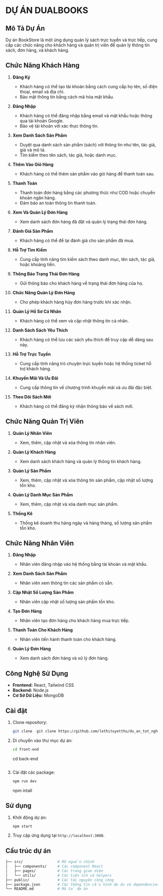 # DỰ ÁN DUALBOOKS
## Mô Tả Dự Án
Dự án BookStore là một ứng dụng quản lý sách trực tuyến và trực tiếp, cung cấp các chức năng cho khách hàng và quản trị viên để quản lý thông tin sách, đơn hàng, và khách hàng.

## Chức Năng Khách Hàng
1. **Đăng Ký**
   - Khách hàng có thể tạo tài khoản bằng cách cung cấp họ tên, số điện thoại, email và địa chỉ.
   - Bảo mật thông tin bằng cách mã hóa mật khẩu.

2. **Đăng Nhập**
   - Khách hàng có thể đăng nhập bằng email và mật khẩu hoặc thông qua tài khoản Google.
   - Bảo vệ tài khoản với xác thực thông tin.

3. **Xem Danh Sách Sản Phẩm**
   - Duyệt qua danh sách sản phẩm (sách) với thông tin như tên, tác giả, giá và mô tả.
   - Tìm kiếm theo tên sách, tác giả, hoặc danh mục.

4. **Thêm Vào Giỏ Hàng**
   - Khách hàng có thể thêm sản phẩm vào giỏ hàng để thanh toán sau.

5. **Thanh Toán**
   - Thanh toán đơn hàng bằng các phương thức như COD hoặc chuyển khoản ngân hàng.
   - Đảm bảo an toàn thông tin thanh toán.

6. **Xem Và Quản Lý Đơn Hàng**
   - Xem danh sách đơn hàng đã đặt và quản lý trạng thái đơn hàng.

7. **Đánh Giá Sản Phẩm**
   - Khách hàng có thể để lại đánh giá cho sản phẩm đã mua.

8. **Hỗ Trợ Tìm Kiếm**
   - Cung cấp tính năng tìm kiếm sách theo danh mục, tên sách, tác giả, hoặc khoảng tiền.

9. **Thông Báo Trạng Thái Đơn Hàng**
   - Gửi thông báo cho khách hàng về trạng thái đơn hàng của họ.

10. **Chức Năng Quản Lý Đơn Hàng**
    - Cho phép khách hàng hủy đơn hàng trước khi xác nhận.

11. **Quản Lý Hồ Sơ Cá Nhân**
    - Khách hàng có thể xem và cập nhật thông tin cá nhân.

12. **Danh Sách Sách Yêu Thích**
    - Khách hàng có thể lưu các sách yêu thích để truy cập dễ dàng sau này.

13. **Hỗ Trợ Trực Tuyến**
    - Cung cấp tính năng trò chuyện trực tuyến hoặc hệ thống ticket hỗ trợ khách hàng.

14. **Khuyến Mãi Và Ưu Đãi**
    - Cung cấp thông tin về chương trình khuyến mãi và ưu đãi đặc biệt.

15. **Theo Dõi Sách Mới**
    - Khách hàng có thể đăng ký nhận thông báo về sách mới.

## Chức Năng Quản Trị Viên
1. **Quản Lý Nhân Viên**
   - Xem, thêm, cập nhật và xóa thông tin nhân viên.

2. **Quản Lý Khách Hàng**
   - Xem danh sách khách hàng và quản lý thông tin khách hàng.

3. **Quản Lý Sản Phẩm**
   - Xem, thêm, cập nhật và xóa thông tin sản phẩm, cập nhật số lượng tồn kho.

4. **Quản Lý Danh Mục Sản Phẩm**
   - Xem, thêm, cập nhật và xóa danh mục sản phẩm.

5. **Thống Kê**
   - Thống kê doanh thu hàng ngày và hàng tháng, số lượng sản phẩm tồn kho.

## Chức Năng Nhân Viên
1. **Đăng Nhập**
   - Nhân viên đăng nhập vào hệ thống bằng tài khoản và mật khẩu.

2. **Xem Danh Sách Sản Phẩm**
   - Nhân viên xem thông tin các sản phẩm có sẵn.

3. **Cập Nhật Số Lượng Sản Phẩm**
   - Nhân viên cập nhật số lượng sản phẩm tồn kho.

4. **Tạo Đơn Hàng**
   - Nhân viên tạo đơn hàng cho khách hàng mua trực tiếp.

5. **Thanh Toán Cho Khách Hàng**
   - Nhân viên tiến hành thanh toán cho khách hàng.

6. **Quản Lý Đơn Hàng**
   - Xem danh sách đơn hàng và xử lý đơn hàng.
## Công Nghệ Sử Dụng
- **Frontend:** React, Tailwind CSS
- **Backend:** Node.js
- **Cơ Sở Dữ Liệu:** MongoDB

## Cài đặt
1. Clone repository:
    ```bash
    git clone  git clone https://github.com/lethituyetthu/du_an_tot_nghiep.git
    ```
2. Di chuyển vào thư mục dự án:
    ```bash
    cd front-end 
    ```
    cd back-end
    ```
4. Cài đặt các package:
    ```bash
    npm run dev 
    ```
    npm intall 

## Sử dụng
1. Khởi động dự án:
    ```bash
    npm start
    ```
2. Truy cập ứng dụng tại `http://localhost:3000`.

## Cấu trúc dự án
```bash
├── src/                # Mã nguồn chính
│   ├── components/     # Các component React
│   ├── pages/          # Các trang giao diện
│   └── utils/          # Các tiện ích và helpers
├── public/             # Các tài nguyên công cộng
├── package.json        # Các thông tin cấu hình dự án và dependencies
└── README.md           # Mô tả dự án
